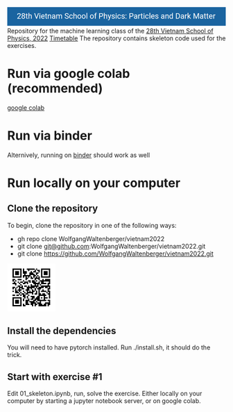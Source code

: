 <img src="pics/logo.png">
Repository for the machine learning class of the <a href=https://indico.in2p3.fr/event/26817/>28th Vietnam School of Physics, 2022</a>
<a href=https://indico.in2p3.fr/event/26817/attachments/69646/102771/Timetable.pdf>Timetable</a>
The repository contains skeleton code used for the exercises.

# Run via google colab (recommended)
<a href=https://colab.research.google.com/github/WolfgangWaltenberger/vietnam2022>google colab</a>


# Run via binder
Alternively, running on <a href=https://mybinder.org/v2/gh/WolfgangWaltenberger/vietnam2022/HEAD>binder</a> should work as well

# Run locally on your computer
## Clone the repository
To begin, clone the repository in one of the following ways:
 * gh repo clone WolfgangWaltenberger/vietnam2022
 * git clone git@github.com:WolfgangWaltenberger/vietnam2022.git
 * git clone https://github.com/WolfgangWaltenberger/vietnam2022.git
<img src="pics/qrcode.png">

## Install the dependencies
You will need to have pytorch installed. Run ./install.sh, it should do the trick.

## Start with exercise #1
Edit 01\_skeleton.ipynb, run, solve the exercise. Either locally on your computer
by starting a jupyter notebook server, or on google colab.
